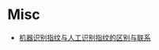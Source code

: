 Misc
=========================

- [机器识别指纹与人工识别指纹的区别与联系](http://b2museum.cdstm.cn/identification/zwsb-relative1.htm)